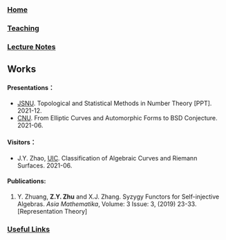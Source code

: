 ### [Home](https://ziyangzhu.github.io/Home/)
### [Teaching](https://ziyangzhu.github.io/Teaching/)
### [Lecture Notes](https://ziyangzhu.github.io/Notes/)
## Works
#### Presentations：
- [JSNU](http://www.jsnu.edu.cn/). Topological and Statistical Methods in Number Theory [PPT]. 2021-12.
- [CNU](https://cnu.edu.cn/). From Elliptic Curves and Automorphic Forms to BSD Conjecture. 2021-06.

#### Visitors：
- J.Y. Zhao, [UIC](https://www.uic.edu/). Classification of Algebraic Curves and Riemann Surfaces. 2021-06.

#### Publications:
1. Y. Zhuang, **Z.Y. Zhu** and X.J. Zhang. Syzygy Functors for Self-injective Algebras. _Asia Mathematika_, Volume: 3 Issue: 3, (2019) 23-33. [Representation Theory]

### [Useful Links](https://ziyangzhu.github.io/Links/)
